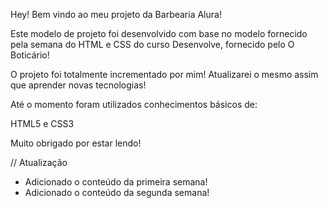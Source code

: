 Hey! Bem vindo ao meu projeto da Barbearia Alura!

Este modelo de projeto foi desenvolvido com base no modelo fornecido pela semana do HTML e CSS do curso Desenvolve, fornecido pelo O Boticário!

O projeto foi totalmente incrementado por mim!
Atualizarei o mesmo assim que aprender novas tecnologias!

Até o momento foram utilizados conhecimentos básicos de:

HTML5 e CSS3

Muito obrigado por estar lendo!

// Atualização

- Adicionado o conteúdo da primeira semana!
- Adicionado o conteúdo da segunda semana!
